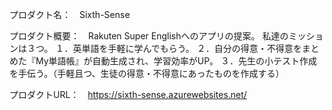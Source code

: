 プロダクト名：　Sixth-Sense

プロダクト概要：　Rakuten Super Englishへのアプリの提案。
                私達のミッションは３つ。
                １．英単語を手軽に学んでもらう。
                ２．自分の得意・不得意をまとめた『My単語帳』が自動生成され、学習効率がUP。
                ３．先生の小テスト作成を手伝う。（手軽且つ、生徒の得意・不得意にあったものを作成する）

プロダクトURL：　https://sixth-sense.azurewebsites.net/
